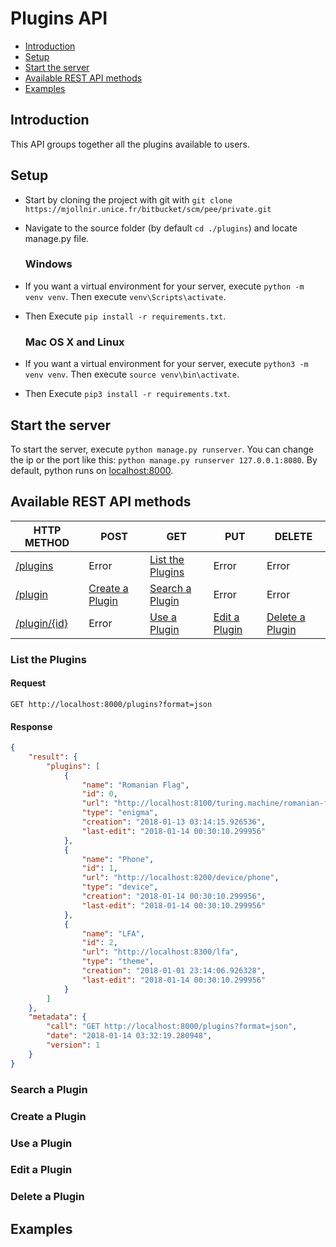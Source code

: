 # Plugins API

* [Introduction](#introduction)
* [Setup](#setup)
* [Start the server](#start-the-server)
* [Available REST API methods](#Available-REST-API-methods)
* [Examples](#examples)

## Introduction

This API groups together all the plugins available to users.
   
## Setup

* Start by cloning the project with git with `git clone https://mjollnir.unice.fr/bitbucket/scm/pee/private.git`
* Navigate to the source folder (by default `cd ./plugins`) and locate manage.py file. 

	### Windows

* If you want a virtual environment for your server, execute `python -m venv venv`. Then execute `venv\Scripts\activate`.
* Then Execute `pip install -r requirements.txt`.

	### Mac OS X and Linux

* If you want a virtual environment for your server, execute `python3 -m venv venv`. Then execute `source venv\bin\activate`.
* Then Execute `pip3 install -r requirements.txt`.

## Start the server

To start the server, execute `python manage.py runserver`.
You can change the ip or the port like this: `python manage.py runserver 127.0.0.1:8080`.
By default, python runs on [localhost:8000](http://localhost:8000).


## Available REST API methods


| HTTP METHOD           								| POST                  				| GET                   					| PUT                   			| DELETE                				|
| ----------------------------------------------------- | ------------------------------------- | ----------------------------------------- | --------------------------------- | ------------------------------------- |
| [/plugins](http://localhost:8000/plugins)            	| Error                 				| [List the Plugins](#list-the-plugins) 	| Error                 			| Error                 				|
| [/plugin](http://localhost:8000/plugin)              	| [Create a Plugin](#create-a-plugin) 	| [Search a Plugin](#search-a-plugin)   	| Error                 			| Error                 				|
| [/plugin/{id}](http://localhost:8000/plugin/0)       	| Error                 				| [Use a Plugin](#use-a-plugin)        		| [Edit a Plugin](#edit-a-Plugin) 	| [Delete a Plugin](#delete-a-plugin)	|


### List the Plugins

#### Request

    GET http://localhost:8000/plugins?format=json
    
#### Response
    
```json
{
    "result": {
        "plugins": [
            {
                "name": "Romanian Flag",
                "id": 0,
                "url": "http://localhost:8100/turing.machine/romanian-flag",
                "type": "enigma",
                "creation": "2018-01-13 03:14:15.926536",
                "last-edit": "2018-01-14 00:30:10.299956"
            },
            {
                "name": "Phone",
                "id": 1,
                "url": "http://localhost:8200/device/phone",
                "type": "device",
                "creation": "2018-01-14 00:30:10.299956",
                "last-edit": "2018-01-14 00:30:10.299956"
            },
            {
                "name": "LFA",
                "id": 2,
                "url": "http://localhost:8300/lfa",
                "type": "theme",
                "creation": "2018-01-01 23:14:06.926328",
                "last-edit": "2018-01-14 00:30:10.299956"
            }
        ]
    },
    "metadata": {
        "call": "GET http://localhost:8000/plugins?format=json",
        "date": "2018-01-14 03:32:19.280948",
        "version": 1
    }
}
```

### Search a Plugin

### Create a Plugin

### Use a Plugin

### Edit a Plugin

### Delete a Plugin


## Examples
